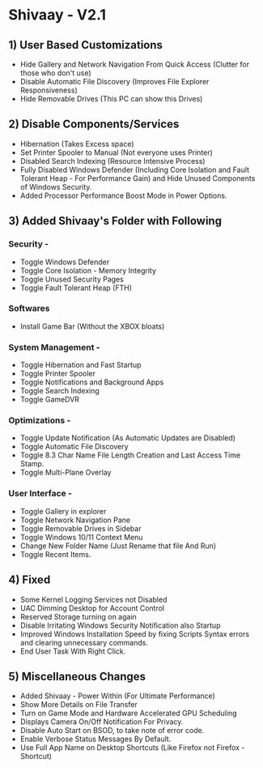 # Shivaay - V2.1
## 1) User Based Customizations
 - Hide Gallery and Network Navigation From Quick Access (Clutter for those who don't use)
 - Disable Automatic File Discovery (Improves File Explorer Responsiveness)
 - Hide Removable Drives (This PC can show this Drives) 

## 2) Disable Components/Services
 - Hibernation (Takes Excess space) 
 - Set Printer Spooler to Manual (Not everyone uses Printer)
 - Disabled Search Indexing (Resource Intensive Process)
 - Fully Disabled Windows Defender (Including Core Isolation and Fault Tolerant Heap - For Performance Gain) and Hide Unused Components of Windows Security. 
 - Added Processor Performance Boost Mode in Power Options.

## 3) Added Shivaay's Folder with Following
### Security -
 - Toggle Windows Defender 
 - Toggle Core Isolation - Memory Integrity
 - Toggle Unused Security Pages
 - Toggle Fault Tolerant Heap (FTH)

### Softwares
 - Install Game Bar (Without the XBOX bloats)
 
### System Management -
 - Toggle Hibernation and Fast Startup
 - Toggle Printer Spooler
 - Toggle Notifications and Background Apps 
 - Toggle Search Indexing
 - Toggle GameDVR

### Optimizations -
 - Toggle Update Notification (As Automatic Updates are Disabled) 
 - Toggle Automatic File Discovery
 - Toggle 8.3 Char Name File Length Creation and Last Access Time Stamp.
 - Toggle Multi-Plane Overlay

### User Interface -
 - Toggle Gallery in explorer
 - Toggle Network Navigation Pane 
 - Toggle Removable Drives in Sidebar
 - Toggle Windows 10/11 Context Menu 
 - Change New Folder Name (Just Rename that file And Run)
 - Toggle Recent Items.
 
## 4) Fixed
 - Some Kernel Logging Services not Disabled
 - UAC Dimming Desktop for Account Control
 - Reserved Storage turning on again
 - Disable Irritating Windows Security Notification also Startup
 - Improved Windows Installation Speed by fixing Scripts Syntax errors and clearing unnecessary commands.
 - End User Task With Right Click.

## 5) Miscellaneous Changes
 - Added Shivaay - Power Within (For Ultimate Performance)  
 - Show More Details on File Transfer
 - Turn on Game Mode and Hardware Accelerated GPU Scheduling 
 - Displays Camera On/Off Notification For Privacy. 
 - Disable Auto Start on BSOD, to take note of error code.
 - Enable Verbose Status Messages By Default.
 - Use Full App Name on Desktop Shortcuts (Like Firefox not Firefox - Shortcut)
 